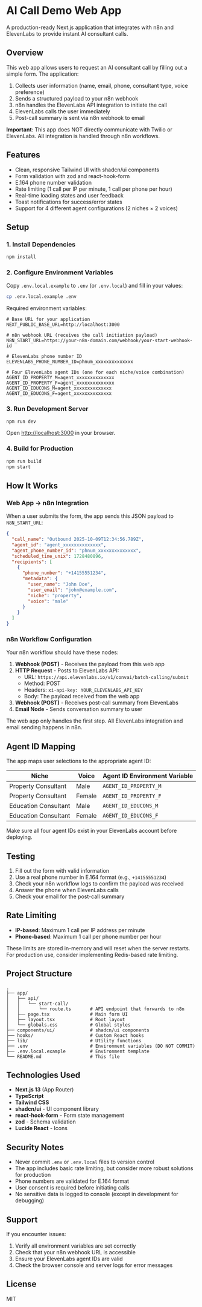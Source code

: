 # AI Call Demo Web App

A production-ready Next.js application that integrates with n8n and ElevenLabs to provide instant AI consultant calls.

## Overview

This web app allows users to request an AI consultant call by filling out a simple form. The application:

1. Collects user information (name, email, phone, consultant type, voice preference)
2. Sends a structured payload to your n8n webhook
3. n8n handles the ElevenLabs API integration to initiate the call
4. ElevenLabs calls the user immediately
5. Post-call summary is sent via n8n webhook to email

**Important**: This app does NOT directly communicate with Twilio or ElevenLabs. All integration is handled through n8n workflows.

## Features

- Clean, responsive Tailwind UI with shadcn/ui components
- Form validation with zod and react-hook-form
- E.164 phone number validation
- Rate limiting (1 call per IP per minute, 1 call per phone per hour)
- Real-time loading states and user feedback
- Toast notifications for success/error states
- Support for 4 different agent configurations (2 niches × 2 voices)

## Setup

### 1. Install Dependencies

```bash
npm install
```

### 2. Configure Environment Variables

Copy `.env.local.example` to `.env` (or `.env.local`) and fill in your values:

```bash
cp .env.local.example .env
```

Required environment variables:

```env
# Base URL for your application
NEXT_PUBLIC_BASE_URL=http://localhost:3000

# n8n webhook URL (receives the call initiation payload)
N8N_START_URL=https://your-n8n-domain.com/webhook/your-start-webhook-id

# ElevenLabs phone number ID
ELEVENLABS_PHONE_NUMBER_ID=phnum_xxxxxxxxxxxxxx

# Four ElevenLabs agent IDs (one for each niche/voice combination)
AGENT_ID_PROPERTY_M=agent_xxxxxxxxxxxxxx
AGENT_ID_PROPERTY_F=agent_xxxxxxxxxxxxxx
AGENT_ID_EDUCONS_M=agent_xxxxxxxxxxxxxx
AGENT_ID_EDUCONS_F=agent_xxxxxxxxxxxxxx
```

### 3. Run Development Server

```bash
npm run dev
```

Open [http://localhost:3000](http://localhost:3000) in your browser.

### 4. Build for Production

```bash
npm run build
npm start
```

## How It Works

### Web App → n8n Integration

When a user submits the form, the app sends this JSON payload to `N8N_START_URL`:

```json
{
  "call_name": "Outbound 2025-10-09T12:34:56.789Z",
  "agent_id": "agent_xxxxxxxxxxxxxx",
  "agent_phone_number_id": "phnum_xxxxxxxxxxxxxx",
  "scheduled_time_unix": 1728480896,
  "recipients": [
    {
      "phone_number": "+14155551234",
      "metadata": {
        "user_name": "John Doe",
        "user_email": "john@example.com",
        "niche": "property",
        "voice": "male"
      }
    }
  ]
}
```

### n8n Workflow Configuration

Your n8n workflow should have these nodes:

1. **Webhook (POST)** - Receives the payload from this web app
2. **HTTP Request** - Posts to ElevenLabs API:
   - URL: `https://api.elevenlabs.io/v1/convai/batch-calling/submit`
   - Method: POST
   - Headers: `xi-api-key: YOUR_ELEVENLABS_API_KEY`
   - Body: The payload received from the web app
3. **Webhook (POST)** - Receives post-call summary from ElevenLabs
4. **Email Node** - Sends conversation summary to user

The web app only handles the first step. All ElevenLabs integration and email sending happens in n8n.

## Agent ID Mapping

The app maps user selections to the appropriate agent ID:

| Niche | Voice | Agent ID Environment Variable |
|-------|-------|------------------------------|
| Property Consultant | Male | `AGENT_ID_PROPERTY_M` |
| Property Consultant | Female | `AGENT_ID_PROPERTY_F` |
| Education Consultant | Male | `AGENT_ID_EDUCONS_M` |
| Education Consultant | Female | `AGENT_ID_EDUCONS_F` |

Make sure all four agent IDs exist in your ElevenLabs account before deploying.

## Testing

1. Fill out the form with valid information
2. Use a real phone number in E.164 format (e.g., `+14155551234`)
3. Check your n8n workflow logs to confirm the payload was received
4. Answer the phone when ElevenLabs calls
5. Check your email for the post-call summary

## Rate Limiting

- **IP-based**: Maximum 1 call per IP address per minute
- **Phone-based**: Maximum 1 call per phone number per hour

These limits are stored in-memory and will reset when the server restarts. For production use, consider implementing Redis-based rate limiting.

## Project Structure

```
.
├── app/
│   ├── api/
│   │   └── start-call/
│   │       └── route.ts       # API endpoint that forwards to n8n
│   ├── page.tsx               # Main form UI
│   ├── layout.tsx             # Root layout
│   └── globals.css            # Global styles
├── components/ui/             # shadcn/ui components
├── hooks/                     # Custom React hooks
├── lib/                       # Utility functions
├── .env                       # Environment variables (DO NOT COMMIT)
├── .env.local.example         # Environment template
└── README.md                  # This file
```

## Technologies Used

- **Next.js 13** (App Router)
- **TypeScript**
- **Tailwind CSS**
- **shadcn/ui** - UI component library
- **react-hook-form** - Form state management
- **zod** - Schema validation
- **Lucide React** - Icons

## Security Notes

- Never commit `.env` or `.env.local` files to version control
- The app includes basic rate limiting, but consider more robust solutions for production
- Phone numbers are validated for E.164 format
- User consent is required before initiating calls
- No sensitive data is logged to console (except in development for debugging)

## Support

If you encounter issues:

1. Verify all environment variables are set correctly
2. Check that your n8n webhook URL is accessible
3. Ensure your ElevenLabs agent IDs are valid
4. Check the browser console and server logs for error messages

## License

MIT
